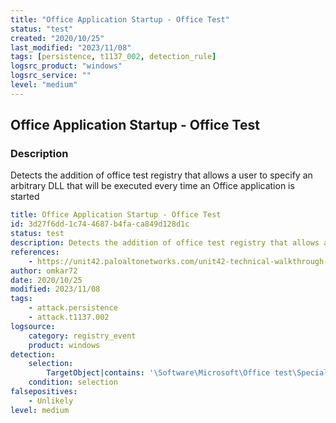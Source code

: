 ```yaml
---
title: "Office Application Startup - Office Test"
status: "test"
created: "2020/10/25"
last_modified: "2023/11/08"
tags: [persistence, t1137_002, detection_rule]
logsrc_product: "windows"
logsrc_service: ""
level: "medium"
---
```


## Office Application Startup - Office Test

### Description

Detects the addition of office test registry that allows a user to specify an arbitrary DLL that will be executed every time an Office application is started

```yml
title: Office Application Startup - Office Test
id: 3d27f6dd-1c74-4687-b4fa-ca849d128d1c
status: test
description: Detects the addition of office test registry that allows a user to specify an arbitrary DLL that will be executed every time an Office application is started
references:
    - https://unit42.paloaltonetworks.com/unit42-technical-walkthrough-office-test-persistence-method-used-in-recent-sofacy-attacks/
author: omkar72
date: 2020/10/25
modified: 2023/11/08
tags:
    - attack.persistence
    - attack.t1137.002
logsource:
    category: registry_event
    product: windows
detection:
    selection:
        TargetObject|contains: '\Software\Microsoft\Office test\Special\Perf'
    condition: selection
falsepositives:
    - Unlikely
level: medium

```
